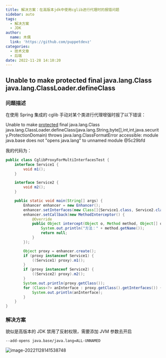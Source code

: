 ```yaml
---
title: 解决方案：在高版本jdk中使用cglib进行代理时的报错问题
sidebar: auto
tags:
  - 解决方案
  - JDK
author:
  name: 木偶
  link: 'https://github.com/puppetdevz'
categories:
  - 技术文章
  - 后端
date: 2022-11-28 14:10:20
---
```

## Unable to make protected final java.lang.Class java.lang.ClassLoader.defineClass

### 问题描述

在使用 Spring 集成的 cglib 手动对某个类进行代理增强时报了以下错误：

Unable to make [protected](https://so.csdn.net/so/search?q=protected&spm=1001.2101.3001.7020) final java.lang.Class java.lang.ClassLoader.defineClass(java.lang.String,byte[],int,int,java.security.ProtectionDomain) throws java.lang.ClassFormatError accessible: module java.base does not "opens java.lang" to unnamed module @5c29bfd



我的代码为：

```java
public class CglibProxyForMultiInterfacesTest {
    interface Service1 {
        void m1();
    }

    interface Service2 {
        void m2();
    }

    public static void main(String[] args) {
        Enhancer enhancer = new Enhancer();
        enhancer.setInterfaces(new Class[]{Service1.class, Service2.class});
        enhancer.setCallback(new MethodInterceptor() {
            @Override
            public Object intercept(Object o, Method method, Object[] objects, MethodProxy methodProxy) throws Throwable {
                System.out.println("方法：" + method.getName());
                return null;
            }
        });

        Object proxy = enhancer.create();
        if (proxy instanceof Service1) {
            ((Service1) proxy).m1();
        }
        if (proxy instanceof Service2) {
            ((Service2) proxy).m2();
        }
        System.out.println(proxy.getClass());
        for (Class<?> anInterface : proxy.getClass().getInterfaces()) {
            System.out.println(anInterface);
        }
    }
}
```

### 解决方案

貌似是高版本的 JDK 禁用了反射权限，需要添加 JVM 参数去开启

```sh
--add-opens java.base/java.lang=ALL-UNNAMED  
```

![image-20221128141538748](http://img.puppetdev.top/image/note/26068c2c1d8b57fd7b41650b68e1086f.png)